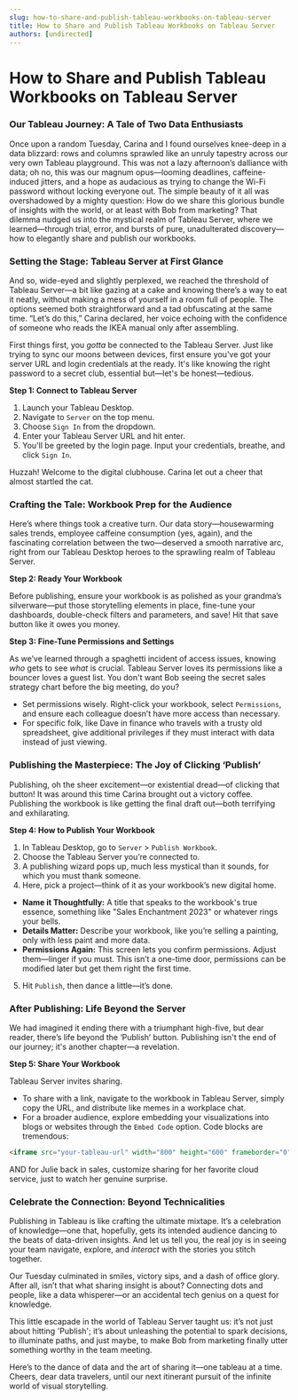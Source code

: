 ```yaml
---
slug: how-to-share-and-publish-tableau-workbooks-on-tableau-server
title: How to Share and Publish Tableau Workbooks on Tableau Server
authors: [undirected]
---
```



# How to Share and Publish Tableau Workbooks on Tableau Server

### Our Tableau Journey: A Tale of Two Data Enthusiasts

Once upon a random Tuesday, Carina and I found ourselves knee-deep in a data blizzard: rows and columns sprawled like an unruly tapestry across our very own Tableau playground. This was not a lazy afternoon’s dalliance with data; oh no, this was our magnum opus—looming deadlines, caffeine-induced jitters, and a hope as audacious as trying to change the Wi-Fi password without locking everyone out. The simple beauty of it all was overshadowed by a mighty question: How do we share this glorious bundle of insights with the world, or at least with Bob from marketing? That dilemma nudged us into the mystical realm of Tableau Server, where we learned—through trial, error, and bursts of pure, unadulterated discovery—how to elegantly share and publish our workbooks.

### Setting the Stage: Tableau Server at First Glance

And so, wide-eyed and slightly perplexed, we reached the threshold of Tableau Server—a bit like gazing at a cake and knowing there’s a way to eat it neatly, without making a mess of yourself in a room full of people. The options seemed both straightforward and a tad obfuscating at the same time. “Let’s do this,” Carina declared, her voice echoing with the confidence of someone who reads the IKEA manual only after assembling.

First things first, you *gotta* be connected to the Tableau Server. Just like trying to sync our moons between devices, first ensure you've got your server URL and login credentials at the ready. It's like knowing the right password to a secret club, essential but—let's be honest—tedious.

**Step 1: Connect to Tableau Server**

1. Launch your Tableau Desktop.
2. Navigate to `Server` on the top menu.
3. Choose `Sign In` from the dropdown.
4. Enter your Tableau Server URL and hit enter.
5. You'll be greeted by the login page. Input your credentials, breathe, and click `Sign In`.

Huzzah! Welcome to the digital clubhouse. Carina let out a cheer that almost startled the cat.

### Crafting the Tale: Workbook Prep for the Audience

Here’s where things took a creative turn. Our data story—housewarming sales trends, employee caffeine consumption (yes, again), and the fascinating correlation between the two—deserved a smooth narrative arc, right from our Tableau Desktop heroes to the sprawling realm of Tableau Server.

**Step 2: Ready Your Workbook**

Before publishing, ensure your workbook is as polished as your grandma’s silverware—put those storytelling elements in place, fine-tune your dashboards, double-check filters and parameters, and save! Hit that save button like it owes you money.

**Step 3: Fine-Tune Permissions and Settings**

As we’ve learned through a spaghetti incident of access issues, knowing *who* gets to see *what* is crucial. Tableau Server loves its permissions like a bouncer loves a guest list. You don't want Bob seeing the secret sales strategy chart before the big meeting, do you?

- Set permissions wisely. Right-click your workbook, select `Permissions`, and ensure each colleague doesn’t have more access than necessary.
- For specific folk, like Dave in finance who travels with a trusty old spreadsheet, give additional privileges if they must interact with data instead of just viewing.

### Publishing the Masterpiece: The Joy of Clicking ‘Publish’

Publishing, oh the sheer excitement—or existential dread—of clicking that button! It was around this time Carina brought out a victory coffee. Publishing the workbook is like getting the final draft out—both terrifying and exhilarating.

**Step 4: How to Publish Your Workbook**

1. In Tableau Desktop, go to `Server` > `Publish Workbook`.
2. Choose the Tableau Server you’re connected to.
3. A publishing wizard pops up, much less mystical than it sounds, for which you must thank someone.
4. Here, pick a project—think of it as your workbook’s new digital home.

- **Name it Thoughtfully:** A title that speaks to the workbook's true essence, something like "Sales Enchantment 2023" or whatever rings your bells.
- **Details Matter:** Describe your workbook, like you’re selling a painting, only with less paint and more data.
- **Permissions Again:** This screen lets you confirm permissions. Adjust them—linger if you must. This isn’t a one-time door, permissions can be modified later but get them right the first time.

5. Hit `Publish`, then dance a little—it’s done.

### After Publishing: Life Beyond the Server

We had imagined it ending there with a triumphant high-five, but dear reader, there’s life beyond the ‘Publish’ button. Publishing isn't the end of our journey; it's another chapter—a revelation.

**Step 5: Share Your Workbook**

Tableau Server invites sharing.

- To share with a link, navigate to the workbook in Tableau Server, simply copy the URL, and distribute like memes in a workplace chat.
- For a broader audience, explore embedding your visualizations into blogs or websites through the `Embed Code` option. Code blocks are tremendous: 
```html
<iframe src="your-tableau-url" width="800" height="600" frameborder="0"></iframe>
```
AND for Julie back in sales, customize sharing for her favorite cloud service, just to watch her genuine surprise.

### Celebrate the Connection: Beyond Technicalities

Publishing in Tableau is like crafting the ultimate mixtape. It’s a celebration of knowledge—one that, hopefully, gets its intended audience dancing to the beats of data-driven insights. And let us tell you, the real joy is in seeing your team navigate, explore, and *interact* with the stories you stitch together. 

Our Tuesday culminated in smiles, victory sips, and a dash of office glory. After all, isn’t that what sharing insight is about? Connecting dots and people, like a data whisperer—or an accidental tech genius on a quest for knowledge.

This little escapade in the world of Tableau Server taught us: it’s not just about hitting 'Publish'; it’s about unleashing the potential to spark decisions, to illuminate paths, and just maybe, to make Bob from marketing finally utter something worthy in the team meeting.

Here’s to the dance of data and the art of sharing it—one tableau at a time. Cheers, dear data travelers, until our next itinerant pursuit of the infinite world of visual storytelling.